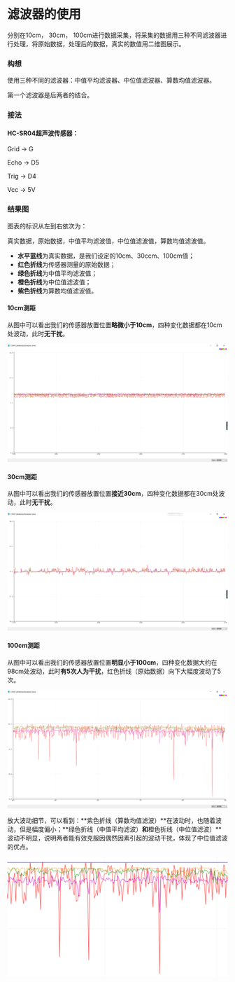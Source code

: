 # 滤波器的使用

分别在10cm， 30cm， 100cm进⾏数据采集，将采集的数据⽤三种不同滤波器进⾏处理，将原始数据，处理后的数据，真实的数值⽤⼆维图展示。
    

### 构想

使用三种不同的滤波器：中值平均滤波器、中位值滤波器、算数均值滤波器。

第一个滤波器是后两者的结合。

### 接法

#### HC-SR04超声波传感器：

Grid -> G

Echo -> D5

Trig -> D4

Vcc  -> 5V

### 结果图

图表的标识从左到右依次为：

真实数据，原始数据，中值平均滤波值，中位值滤波值，算数均值滤波值。

- **水平蓝线**为真实数据，是我们设定的10cm、30ccm、100cm值；
- **红色折线**为传感器测量的原始数据；
- **绿色折线**为中值平均滤波值；
- **橙色折线**为中位值滤波值；
- **紫色折线**为算数均值滤波值。

#### 10cm测距

从图中可以看出我们的传感器放置位置**略微小于10cm**，四种变化数据都在10cm处波动，此时**无干扰**。

![10cm测距](assets/10cm.png)

#### 30cm测距

从图中可以看出我们的传感器放置位置**接近30cm**，四种变化数据都在30cm处波动，此时**无干扰**。

![30cm测距](assets/30cm.png)

#### 100cm测距

从图中可以看出我们的传感器放置位置**明显小于100cm**，四种变化数据大约在98cm处波动，此时**有5次人为干扰**，红色折线（原始数据）向下大幅度波动了5次。

![100cm测距](assets/100cm.png)

放大波动细节，可以看到：**紫色折线（算数均值滤波）**在波动时，也随着波动，但是幅度偏小；**绿色折线（中值平均滤波）**和**橙色折线（中位值滤波）**波动不明显，说明两者能有效克服因偶然因素引起的波动干扰，体现了中位值滤波的优点。

![100cm_detail](assets/100cm_detail.png)